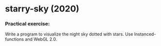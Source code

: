 # starry-sky (2020)
### Practical exercise:
Write a program to visualize the night sky dotted with stars. Use Instanced-functions and WebGL 2.0.
